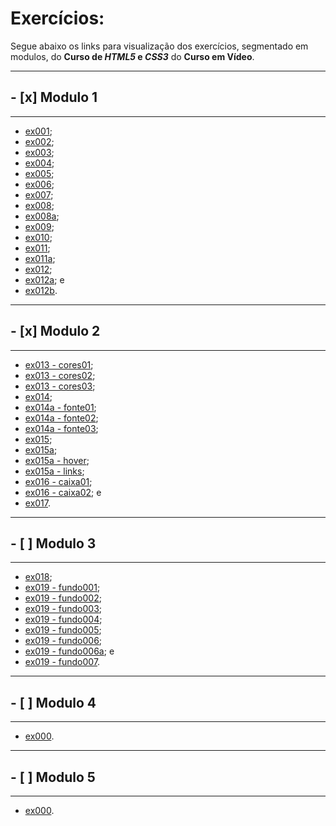 # Exercícios:

Segue abaixo os links para visualização dos exercícios, segmentado em modulos, do **Curso de _HTML5_ e _CSS3_** do **Curso em Vídeo**.

---
## - [x] Modulo 1
---

* [ex001](https://joshuaoliveira123.github.io/html-css/exercícios/ex001);
* [ex002](https://joshuaoliveira123.github.io/html-css/exercícios/ex002);
* [ex003](https://joshuaoliveira123.github.io/html-css/exercícios/ex003);
* [ex004](https://joshuaoliveira123.github.io/html-css/exercícios/ex004);
* [ex005](https://joshuaoliveira123.github.io/html-css/exercícios/ex005);
* [ex006](https://joshuaoliveira123.github.io/html-css/exercícios/ex006);
* [ex007](https://joshuaoliveira123.github.io/html-css/exercícios/ex007);
* [ex008](https://joshuaoliveira123.github.io/html-css/exercícios/ex008);
* [ex008a](https://joshuaoliveira123.github.io/html-css/exercícios/ex008a);
* [ex009](https://joshuaoliveira123.github.io/html-css/exercícios/ex009);
* [ex010](https://joshuaoliveira123.github.io/html-css/exercícios/ex010);
* [ex011](https://joshuaoliveira123.github.io/html-css/exercícios/ex011);
* [ex011a](https://joshuaoliveira123.github.io/html-css/exercícios/ex011a);
* [ex012](https://joshuaoliveira123.github.io/html-css/exercícios/ex012);
* [ex012a](https://joshuaoliveira123.github.io/html-css/exercícios/ex012a); e
* [ex012b](https://joshuaoliveira123.github.io/html-css/exercícios/ex012b).

---
## - [x] Modulo 2
---

* [ex013 - cores01](https://joshuaoliveira123.github.io/html-css/exercícios/ex013/cores01.html);
* [ex013 - cores02](https://joshuaoliveira123.github.io/html-css/exercícios/ex013/cores01.html);
* [ex013 - cores03](https://joshuaoliveira123.github.io/html-css/exercícios/ex013/cores01.html);
* [ex014](https://joshuaoliveira123.github.io/html-css/exercícios/ex014);
* [ex014a - fonte01](https://joshuaoliveira123.github.io/html-css/exercícios/ex014a/fonte01.html);
* [ex014a - fonte02](https://joshuaoliveira123.github.io/html-css/exercícios/ex014a/fonte02.html);
* [ex014a - fonte03](https://joshuaoliveira123.github.io/html-css/exercícios/ex014a/fonte03.html);
* [ex015](https://joshuaoliveira123.github.io/html-css/exercícios/ex015/seletor01.html);
* [ex015a](https://joshuaoliveira123.github.io/html-css/exercícios/ex015a);
* [ex015a - hover](https://joshuaoliveira123.github.io/html-css/exercícios/ex015a/hover.html);
* [ex015a - links](https://joshuaoliveira123.github.io/html-css/exercícios/ex015a/links.html);
* [ex016 - caixa01](https://joshuaoliveira123.github.io/html-css/exercícios/ex016/caixa01.html);
* [ex016 - caixa02](https://joshuaoliveira123.github.io/html-css/exercícios/ex016/caixa02.html); e
* [ex017](https://github.com/joshuaoliveira123/html-css/blob/main/exerc%C3%ADcios/ex017/mini-projeto.txt).

---
## - [ ] Modulo 3
---
* [ex018](https://github.com/joshuaoliveira123/html-css/blob/main/exerc%C3%ADcios/ex018/git-github);
* [ex019 - fundo001](https://joshuaoliveira123.github.io/html-css/exercícios/ex019/fundo001.html);
* [ex019 - fundo002](https://joshuaoliveira123.github.io/html-css/exercícios/ex019/fundo002.html);
* [ex019 - fundo003](https://joshuaoliveira123.github.io/html-css/exercícios/ex019/fundo003.html);
* [ex019 - fundo004](https://joshuaoliveira123.github.io/html-css/exercícios/ex019/fundo004.html);
* [ex019 - fundo005](https://joshuaoliveira123.github.io/html-css/exercícios/ex019/fundo005.html);
* [ex019 - fundo006](https://joshuaoliveira123.github.io/html-css/exercícios/ex019/fundo006.html);
* [ex019 - fundo006a](https://joshuaoliveira123.github.io/html-css/exercícios/ex019/fundo006a.html); e
* [ex019 - fundo007](https://joshuaoliveira123.github.io/html-css/exercícios/ex019/fundo007.html).

---
## - [ ] Modulo 4
---

* [ex000](https://joshuaoliveira123.github.io/).

---
## - [ ] Modulo 5
---

* [ex000](https://joshuaoliveira123.github.io/).